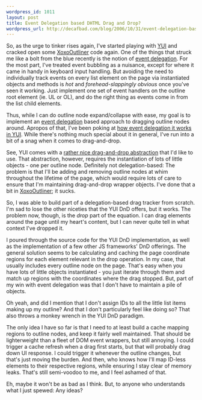 ```yaml
--- 
wordpress_id: 1011
layout: post
title: Event Delegation based DHTML Drag and Drop?
wordpress_url: http://decafbad.com/blog/2006/10/31/event-delegation-based-dhtml-drag-and-drop
---
```

So, as the urge to tinker rises again, I've started playing with [YUI][] and cracked open some [XoxoOutliner][] code again.  One of the things that struck me like a bolt from the blue recently is the notion of [event delegation][ed].  For the most part, I've treated event bubbling as a nuisance, except for where it came in handy in keyboard input handling.  But avoiding the need to individually track events on every list element on the page via instantiated objects and methods is *hot* and *forehead-slappingly obvious* once you've seen it working.  Just implement one set of event handlers on the outline root element (ie. UL or OL), and do the right thing as events come in from the list child elements.

Thus, while I can do outline node expand/collapse with ease, my goal is to implement an [event delegation][ed] based approach to dragging outline nodes around.  Apropos of that, I've been poking at [how event delegation it works in YUI][edy].  While there's nothing much special about it in general, I've run into a bit of a snag when it comes to drag-and-drop.

See, YUI comes with a [rather nice drag-and-drop abstraction][yuidd] that I'd like to use.  That abstraction, however, requires the instantiation of lots of little objects - one per outline node.  Definitely not delegation-based: The problem is that I'll be adding and removing outline nodes at whim throughout the lifetime of the page, which would require lots of care to ensure that I'm maintaining drag-and-drop wrapper objects.  I've done that a bit in [XoxoOutliner][]; it sucks.

So, I was able to build part of a delegation-based drag tracker from scratch.  I'm sad to lose the other niceties that the YUI DnD offers, but it works.  The problem now, though, is the *drop* part of the equation.  I can drag elements around the page until my heart's content, but I can never quite tell in what context I've dropped it.

I poured through the source code for the YUI DnD implementation, as well as the implementation of a few other JS frameworks' DnD offerings.  The general solution seems to be calculating and caching the page coordinate regions for each element relevant in the drop operation.  In my case, that usually includes every outline node on the page.  That's easy when you have lots of little objects instantiated - you just iterate through them and match up regions with the coordinates where the drag stopped.  But, part of my win with event delegation was that I don't have to maintain a pile of objects.

Oh yeah, and did I mention that I don't assign IDs to all the little list items making up my outline?  And that I don't particularly feel like doing so?  That also throws a monkey wrench in the YUI DnD paradigm.

The only idea I have so far is that I need to at least build a cache mapping regions to outline nodes, and keep it fairly well maintained.  That should be lighterweight than a fleet of DOM event wrappers, but still annoying.  I could trigger a cache refresh when a drag first starts, but that will probably drag down UI response.  I could trigger it whenever the outline changes, but that's just moving the burden.  And then, who knows how I'll map ID-less elements to their respective regions, while ensuring I stay clear of memory leaks.  That's still semi-voodoo to me, and I feel ashamed of that.

Eh, maybe it won't be as bad as I think.  But, to anyone who understands what I just spewed:  Any ideas?

[yui]: http://developer.yahoo.com/yui/
[xoxooutliner]: http://decafbad.com/trac/wiki/XoxoOutliner
[ed]: http://icant.co.uk/sandbox/eventdelegation/
[edy]: http://yuiblog.com/sandbox/yui/v0114/examples/event/delegation.php
[yuidd]: http://developer.yahoo.com/yui/dragdrop/
